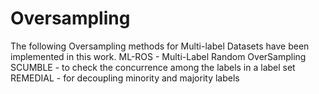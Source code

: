 # Oversampling
The following Oversampling methods for Multi-label Datasets have been implemented in this work.
ML-ROS - Multi-Label Random OverSampling
SCUMBLE - to check the concurrence among the labels in a label set
REMEDIAL - for decoupling minority and majority labels
